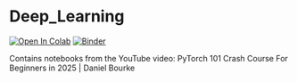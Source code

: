 # Deep_Learning

[![Open In Colab](https://colab.research.google.com/assets/colab-badge.svg)](https://colab.research.google.com/github/skandanyal/Deep_learning)
[![Binder](https://mybinder.org/badge_logo.svg)](https://mybinder.org/v2/gh/skandanyal/Deep_learning/HEAD)      

Contains notebooks from the YouTube video: PyTorch 101 Crash Course For Beginners in 2025 | Daniel Bourke
